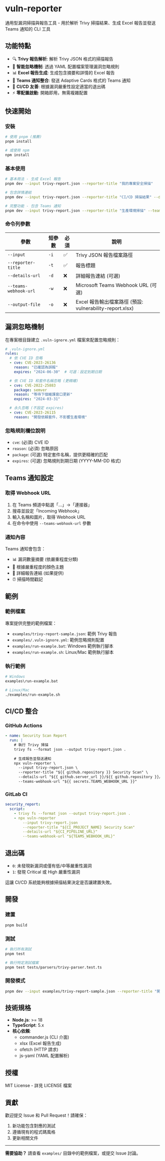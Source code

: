 # vuln-reporter

通用型漏洞掃描與報告工具 - 用於解析 Trivy 掃描結果、生成 Excel 報告並發送 Teams 通知的 CLI 工具

## 功能特點

- 🔍 **Trivy 報告解析**: 解析 Trivy JSON 格式的掃描報告
- 🚫 **智能忽略機制**: 透過 YAML 配置檔案管理漏洞忽略規則
- 📊 **Excel 報告生成**: 生成包含摘要和詳情的 Excel 報告
- 📢 **Teams 通知整合**: 發送 Adaptive Cards 格式的 Teams 通知
- 🎯 **CI/CD 友善**: 根據漏洞嚴重性設定適當的退出碼
- ⚡ **零配置啟動**: 開箱即用，無需複雜配置

## 快速開始

### 安裝

```bash
# 使用 pnpm (推薦)
pnpm install

# 或使用 npm
npm install
```

### 基本使用

```bash
# 基本用法 - 生成 Excel 報告
pnpm dev --input trivy-report.json --reporter-title "我的專案安全掃描"

# 包含詳情連結
pnpm dev --input trivy-report.json --reporter-title "CI/CD 掃描結果" --details-url "https://github.com/your-repo/actions/runs/123"

# 完整功能 - 包含 Teams 通知
pnpm dev --input trivy-report.json --reporter-title "生產環境掃描" --teams-webhook-url "YOUR_TEAMS_WEBHOOK_URL" --output-file "security-report.xlsx"
```

### 命令列參數

| 參數 | 短參數 | 必須 | 說明 |
|------|--------|------|------|
| `--input` | `-i` | ✅ | Trivy JSON 報告檔案路徑 |
| `--reporter-title` | `-t` | ✅ | 報告標題 |
| `--details-url` | `-d` | ❌ | 詳細報告連結 (可選) |
| `--teams-webhook-url` | `-w` | ❌ | Microsoft Teams Webhook URL (可選) |
| `--output-file` | `-o` | ❌ | Excel 報告輸出檔案路徑 (預設: vulnerability-report.xlsx) |

## 漏洞忽略機制

在專案根目錄建立 `.vuln-ignore.yml` 檔案來配置忽略規則：

```yaml
# .vuln-ignore.yml
rules:
  # 依 CVE ID 忽略
  - cve: CVE-2023-26136
    reason: "已確認為誤報"
    expires: "2024-06-30"  # 可選：設定到期日期

  # 依 CVE ID 和套件名稱忽略 (更精確)
  - cve: CVE-2022-25883
    package: semver
    reason: "等待下個維護窗口更新"
    expires: "2024-03-31"

  # 永久忽略 (不設定 expires)
  - cve: CVE-2023-26115
    reason: "開發依賴套件，不影響生產環境"
```

### 忽略規則欄位說明

- `cve`: (必須) CVE ID
- `reason`: (必須) 忽略原因
- `package`: (可選) 特定套件名稱，提供更精確的匹配
- `expires`: (可選) 忽略規則到期日期 (YYYY-MM-DD 格式)

## Teams 通知設定

### 取得 Webhook URL

1. 在 Teams 頻道中點選「...」→「連接器」
2. 搜尋並設定「Incoming Webhook」
3. 輸入名稱和圖片，取得 Webhook URL
4. 在命令中使用 `--teams-webhook-url` 參數

### 通知內容

Teams 通知會包含：
- 📊 漏洞數量摘要 (依嚴重程度分類)
- 🎨 根據嚴重程度的顏色主題
- 🔗 詳細報告連結 (如果提供)
- ⏰ 掃描時間戳記

## 範例

### 範例檔案

專案提供完整的範例檔案：

- `examples/trivy-report-sample.json`: 範例 Trivy 報告
- `examples/.vuln-ignore.yml`: 範例忽略規則配置
- `examples/run-example.bat`: Windows 範例執行腳本
- `examples/run-example.sh`: Linux/Mac 範例執行腳本

### 執行範例

```bash
# Windows
examples\run-example.bat

# Linux/Mac
./examples/run-example.sh
```

## CI/CD 整合

### GitHub Actions

```yaml
- name: Security Scan Report
  run: |
    # 執行 Trivy 掃描
    trivy fs --format json --output trivy-report.json .
    
    # 生成報告並發送通知
    npx vuln-reporter \
      --input trivy-report.json \
      --reporter-title "${{ github.repository }} Security Scan" \
      --details-url "${{ github.server_url }}/${{ github.repository }}/actions/runs/${{ github.run_id }}" \
      --teams-webhook-url "${{ secrets.TEAMS_WEBHOOK_URL }}"
```

### GitLab CI

```yaml
security_report:
  script:
    - trivy fs --format json --output trivy-report.json .
    - npx vuln-reporter 
        --input trivy-report.json 
        --reporter-title "${CI_PROJECT_NAME} Security Scan" 
        --details-url "${CI_PIPELINE_URL}" 
        --teams-webhook-url "${TEAMS_WEBHOOK_URL}"
```

## 退出碼

- `0`: 未發現新漏洞或僅有低/中等嚴重性漏洞
- `1`: 發現 Critical 或 High 嚴重性漏洞

這讓 CI/CD 系統能夠根據掃描結果決定是否讓建置失敗。

## 開發

### 建置

```bash
pnpm build
```

### 測試

```bash
# 執行所有測試
pnpm test

# 執行特定測試檔案
pnpm test tests/parsers/trivy-parser.test.ts
```

### 開發模式

```bash
pnpm dev --input examples/trivy-report-sample.json --reporter-title "開發測試"
```

## 技術規格

- **Node.js**: >= 18
- **TypeScript**: 5.x
- **核心依賴**:
  - commander.js (CLI 介面)
  - xlsx (Excel 報告生成)
  - ofetch (HTTP 請求)
  - js-yaml (YAML 配置解析)

## 授權

MIT License - 詳見 LICENSE 檔案

## 貢獻

歡迎提交 Issue 和 Pull Request！請確保：

1. 新功能包含對應的測試
2. 遵循現有的程式碼風格
3. 更新相關文件

---

**需要協助？** 請查看 `examples/` 目錄中的範例檔案，或提交 Issue 討論。